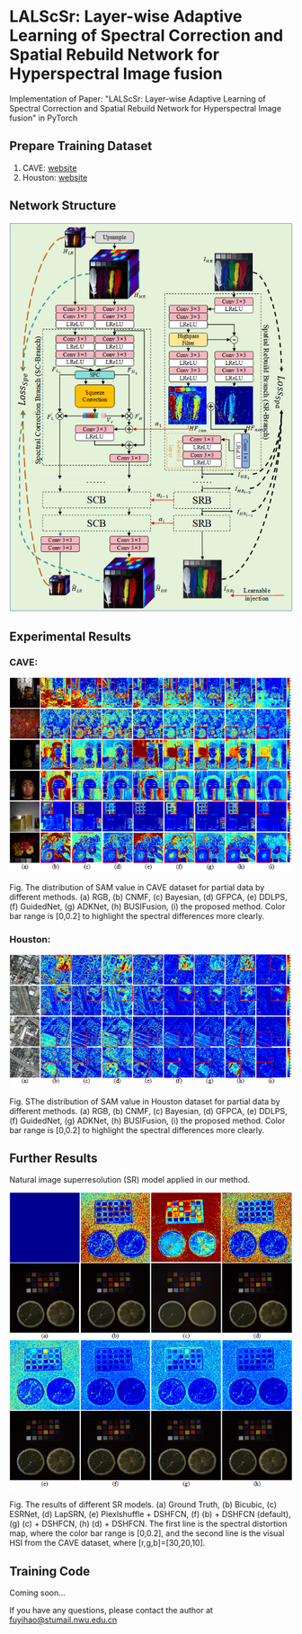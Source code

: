 # LALScSr: Layer-wise Adaptive Learning of Spectral Correction and Spatial Rebuild Network for Hyperspectral Image fusion 

Implementation of Paper: "LALScSr: Layer-wise Adaptive Learning of Spectral Correction and Spatial Rebuild Network for Hyperspectral Image fusion" in PyTorch


## Prepare Training Dataset

1. CAVE:  [website](https://www1.cs.columbia.edu/CAVE/databases/multispectral/)
2. Houston: [website](https://hyperspectral.ee.uh.edu/?page_id=1075)

## Network Structure
<p>
  <img src='Fig/Network_structure.png'/>
</p>

## Experimental Results
### CAVE:
<p>
  <img src='Fig/CAVE_result.png' />
</p>
Fig. The distribution of SAM value in CAVE dataset for partial data by different methods. (a) RGB, (b) CNMF, (c) Bayesian, (d) GFPCA, (e) DDLPS, (f) GuidedNet, (g) ADKNet, (h) BUSIFusion, (i) the proposed method. Color bar range is [0,0.2] to highlight the spectral differences more clearly.

### Houston:
<p>
  <img src='Fig/Houston_result.png' />
</p>
Fig. SThe distribution of SAM value in Houston dataset for partial data by different methods. (a) RGB, (b) CNMF, (c) Bayesian, (d) GFPCA, (e) DDLPS, (f) GuidedNet, (g) ADKNet, (h) BUSIFusion, (i) the proposed method. Color bar range is [0,0.2] to highlight the spectral differences more clearly.

## Further Results
Natural image superresolution (SR) model applied in our method.
<p>
  <img src='Fig/Further_result.png'/>
</p>
Fig. The results of different SR models. (a) Ground Truth, (b) Bicubic, (c) ESRNet, (d) LapSRN, (e) Piexlshuffle + DSHFCN, (f) (b) + DSHFCN (default), (g) (c) + DSHFCN, (h) (d) + DSHFCN. The first line is the spectral distortion map, where the color bar range is [0,0.2], and the second line is the visual HSI from the CAVE dataset, where [r,g,b]=[30,20,10].

## Training Code
Coming soon...

If you have any questions, please contact the author at fuyihao@stumail.nwu.edu.cn



